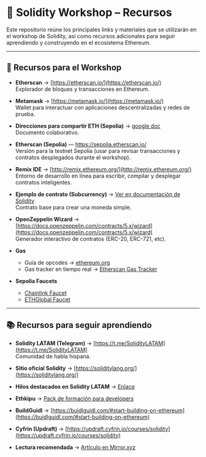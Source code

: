 # 🧩 Solidity Workshop – Recursos

Este repositorio reúne los principales links y materiales que se utilizarán en el workshop de Solidity, así como recursos adicionales para seguir aprendiendo y construyendo en el ecosistema Ethereum.

---

## 🚀 Recursos para el Workshop

- **Etherscan** → [https://etherscan.io/](https://etherscan.io/)  
  Explorador de bloques y transacciones en Ethereum.

- **Metamask** → [https://metamask.io/](https://metamask.io/)  
  Wallet para interactuar con aplicaciones descentralizadas y redes de prueba.

- **Direcciones para compartir ETH (Sepolia)** → [google doc](https://docs.google.com/document/d/10zKN6fG2i389WGtyO2DylSEcB97rEjWD1Qq9p3mSpuQ/edit?usp=sharing)  
  Documento colaborativo.

- **Etherscan (Sepolia)** — https://sepolia.etherscan.io/  
  Versión para la testnet Sepolia (usar para revisar transacciones y contratos desplegados durante el workshop).

- **Remix IDE** → [http://remix.ethereum.org/](http://remix.ethereum.org/)  
  Entorno de desarrollo en línea para escribir, compilar y desplegar contratos inteligentes.

- **Ejemplo de contrato (Subcurrency)** → [Ver en documentación de Solidity](https://docs.soliditylang.org/en/v0.8.30/introduction-to-smart-contracts.html#subcurrency-example)  
  Contrato base para crear una moneda simple.

- **OpenZeppelin Wizard** → [https://docs.openzeppelin.com/contracts/5.x/wizard](https://docs.openzeppelin.com/contracts/5.x/wizard)  
  Generador interactivo de contratos (ERC-20, ERC-721, etc).

- **Gas**  
  - Guía de opcodes → [ethereum.org](https://ethereum.org/developers/docs/evm/opcodes/)  
  - Gas tracker en tiempo real → [Etherscan Gas Tracker](https://etherscan.io/gastracker)

- **Sepolia Faucets**  
  - [Chainlink Faucet](https://faucets.chain.link/sepolia)  
  - [ETHGlobal Faucet](https://ethglobal.com/faucet)
  

---

## 📚 Recursos para seguir aprendiendo

- **Solidity LATAM (Telegram)** → [https://t.me/SolidityLATAM](https://t.me/SolidityLATAM)  
  Comunidad de habla hispana.

- **Sitio oficial Solidity** → [https://soliditylang.org/](https://soliditylang.org/)  

- **Hilos destacados en Solidity LATAM** → [Enlace](https://t.me/SolidityLATAM/476)  

- **Ethkipu** → [Pack de formación para developers](https://www.ethkipu.org/es/blog/ethereum-developer-pack-formacion-para-desarrolladores-en-ethereum)  

- **BuildGuidl** → [https://buidlguidl.com/#start-building-on-ethereum](https://buidlguidl.com/#start-building-on-ethereum)  

- **Cyfrin (Updraft)** → [https://updraft.cyfrin.io/courses/solidity](https://updraft.cyfrin.io/courses/solidity)  

- **Lectura recomendada** → [Artículo en Mirror.xyz](https://mirror.xyz/leosagan.eth/eF4m7u3DlWhqvUqz6DiZ_YevcWViCWPxO-JYfsJiulM)  



